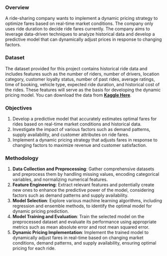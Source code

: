### Overview
A ride-sharing company wants to implement a dynamic pricing strategy to optimize fares based on real-time market conditions. The company only uses ride duration to decide ride fares currently. The company aims to leverage data-driven techniques to analyze historical data and develop a predictive model that can dynamically adjust prices in response to changing factors.

### Dataset
The dataset provided for this project contains historical ride data and includes features such as the number of riders, number of drivers, location category, customer loyalty status, number of past rides, average ratings, time of booking, vehicle type, expected ride duration, and historical cost of the rides. These features will serve as the basis for developing the dynamic pricing model. You can download the data from [**Kaggle Here**](#https://statso.io/dynamic-pricing-case-study/).

### Objectives
1. Develop a predictive model that accurately estimates optimal fares for rides based on real-time market conditions and historical data.
2. Investigate the impact of various factors such as demand patterns, supply availability, and customer attributes on ride fares.
3. Implement a dynamic pricing strategy that adjusts fares in response to changing factors to maximize revenue and customer satisfaction.

### Methodology
1. **Data Collection and Preprocessing**: Gather comprehensive datasets and preprocess them by handling missing values, encoding categorical variables, and normalizing numerical features.
2. **Feature Engineering**: Extract relevant features and potentially create new ones to enhance the predictive power of the model, considering factors such as demand patterns and supply availability.
3. **Model Selection**: Explore various machine learning algorithms, including regression and ensemble methods, to identify the optimal model for dynamic pricing prediction.
4. **Model Training and Evaluation**: Train the selected model on the preprocessed dataset and evaluate its performance using appropriate metrics such as mean absolute error and root mean squared error.
5. **Dynamic Pricing Implementation**: Implement the trained model to dynamically adjust fares in real-time based on changing market conditions, demand patterns, and supply availability, ensuring optimal pricing for each ride.
